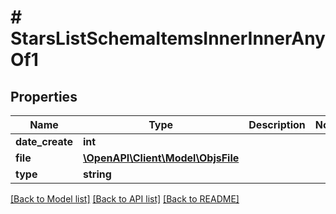 # # StarsListSchemaItemsInnerInnerAnyOf1

## Properties

Name | Type | Description | Notes
------------ | ------------- | ------------- | -------------
**date_create** | **int** |  |
**file** | [**\OpenAPI\Client\Model\ObjsFile**](ObjsFile.md) |  |
**type** | **string** |  |

[[Back to Model list]](../../README.md#models) [[Back to API list]](../../README.md#endpoints) [[Back to README]](../../README.md)
